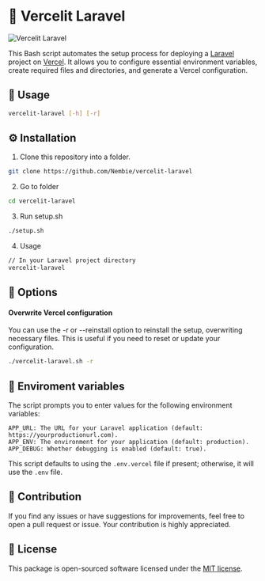# 🚀 Vercelit Laravel


![Vercelit Laravel](https://github.com/Nembie/vercelit-laravel/assets/47114030/176b11f3-bdb2-4bb5-b652-8cebf099e1d2)


This Bash script automates the setup process for deploying a [Laravel](https://laravel.com) project on [Vercel](https://vercel.com). It allows you to configure essential environment variables, create required files and directories, and generate a Vercel configuration.

## 🚀 Usage

```bash
vercelit-laravel [-h] [-r]
```

## ⚙️ Installation

1. Clone this repository into a folder.

```bash
git clone https://github.com/Nembie/vercelit-laravel
```

2. Go to folder

```bash
cd vercelit-laravel
```

3. Run setup.sh
```bash
./setup.sh
```

4. Usage
```bash
// In your Laravel project directory
vercelit-laravel
```

## 🧰 Options

#### Overwrite Vercel configuration

You can use the -r or --reinstall option to reinstall the setup, overwriting necessary files. This is useful if you need to reset or update your configuration.

```bash
./vercelit-laravel.sh -r
```

## 🔧 Enviroment variables

The script prompts you to enter values for the following environment variables:

```
APP_URL: The URL for your Laravel application (default: https://yourproductionurl.com).
APP_ENV: The environment for your application (default: production).
APP_DEBUG: Whether debugging is enabled (default: true).
```

This script defaults to using the ```.env.vercel``` file if present; otherwise, it will use the ```.env``` file.

## 🤝 Contribution
If you find any issues or have suggestions for improvements, feel free to open a pull request or issue. Your contribution is highly appreciated.

## 📝 License

This package is open-sourced software licensed under the [MIT license](https://github.com/Nembie/vercelit-laravel/blob/main/LICENSE).
